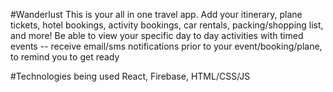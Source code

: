 #Wanderlust
This is your all in one travel app. Add your itinerary, plane tickets, hotel bookings, activity bookings, car rentals, packing/shopping list, and more! Be able to view your specific day to day activities with timed events -- receive email/sms notifications prior to your event/booking/plane, to remind you to get ready

#Technologies being used
React, Firebase, HTML/CSS/JS
